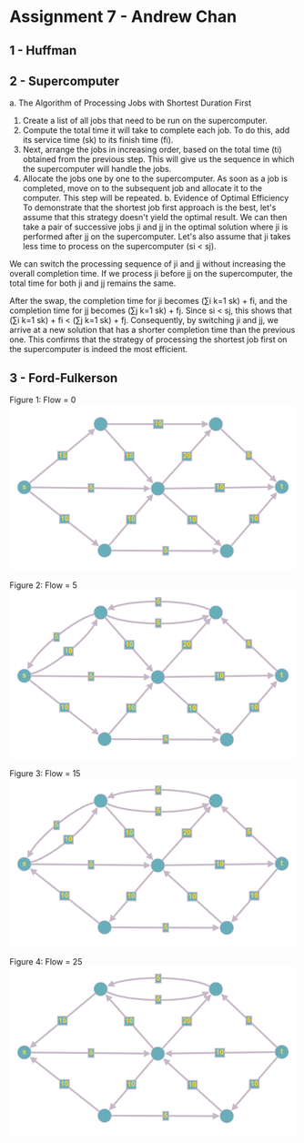 # Assignment 7 - Andrew Chan
## 1 - Huffman

## 2 - Supercomputer

a. The Algorithm of Processing Jobs with Shortest Duration First

1. Create a list of all jobs that need to be run on the supercomputer.
2. Compute the total time it will take to complete each job. To do this, add its service time (sk) to its finish time (fi).
3. Next, arrange the jobs in increasing order, based on the total time (ti) obtained from the previous step. This will give us the sequence in which the supercomputer will handle the jobs.
4. Allocate the jobs one by one to the supercomputer. As soon as a job is completed, move on to the subsequent job and allocate it to the computer. This step will be repeated.
b. Evidence of Optimal Efficiency
To demonstrate that the shortest job first approach is the best, let's assume that this strategy doesn't yield the optimal result. We can then take a pair of successive jobs ji and jj in the optimal solution where ji is performed after jj on the supercomputer. Let's also assume that ji takes less time to process on the supercomputer (si < sj).

We can switch the processing sequence of ji and jj without increasing the overall completion time. If we process ji before jj on the supercomputer, the total time for both ji and jj remains the same.

After the swap, the completion time for ji becomes (∑i k=1 sk) + fi, and the completion time for jj becomes (∑j k=1 sk) + fj. Since si < sj, this shows that (∑i k=1 sk) + fi < (∑j k=1 sk) + fj. Consequently, by switching ji and jj, we arrive at a new solution that has a shorter completion time than the previous one. This confirms that the strategy of processing the shortest job first on the supercomputer is indeed the most efficient.

## 3 - Ford-Fulkerson
Figure 1: Flow = 0  
![fig1](imgs/fig1.png)

Figure 2: Flow = 5  
![fig2](imgs/fig2.png)

Figure 3: Flow = 15  
![fig3](imgs/fig3.png)

Figure 4: Flow = 25  
![fig4](imgs/fig4.png)
